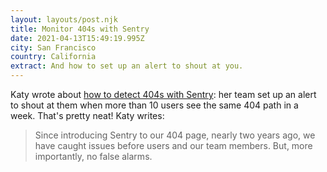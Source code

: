 ```yaml
---
layout: layouts/post.njk
title: Monitor 404s with Sentry
date: 2021-04-13T15:49:19.995Z
city: San Francisco
country: California
extract: And how to set up an alert to shout at you.
---
```


Katy wrote about [how to detect 404s with Sentry](https://katydecorah.com/code/monitor-404s-with-sentry/): her team set up an alert to shout at them when more than 10 users see the same 404 path in a week. That's pretty neat! Katy writes:

> Since introducing Sentry to our 404 page, nearly two years ago, we have caught issues before users and our team members. But, more importantly, no false alarms.
